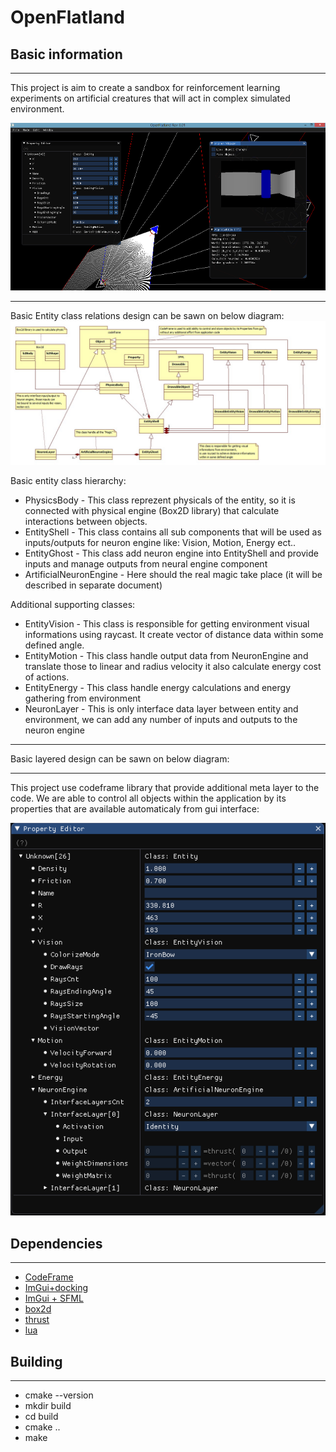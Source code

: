 # OpenFlatland


## Basic information
-----
This project is aim to create a sandbox for reinforcement learning experiments on artificial creatures that will act in complex simulated environment.

![screenshot](https://raw.githubusercontent.com/SebastianMilosz/OpenFlatland/master/doc/OpenFlatland_scr001.png)

-----
Basic Entity class relations design can be sawn on below diagram:
![BasicDependencyDiagram](https://raw.githubusercontent.com/SebastianMilosz/OpenFlatland/master/doc/BasicDependencyDiagram.jpg)

Basic entity class hierarchy:
* PhysicsBody - This class reprezent physicals of the entity, so it is connected with physical engine (Box2D library) that calculate interactions between objects.
* EntityShell - This class contains all sub components that will be used as inputs/outputs for neuron engine like: Vision, Motion, Energy ect..
* EntityGhost - This class add neuron engine into EntityShell and provide inputs and manage outputs from neural engine component
* ArtificialNeuronEngine - Here should the real magic take place (it will be described in separate document)

Additional supporting classes:
* EntityVision - This class is responsible for getting environment visual informations using raycast. It create vector of distance data within some defined angle.
* EntityMotion - This class handle output data from NeuronEngine and translate those to linear and radius velocity it also calculate energy cost of actions.
* EntityEnergy - This class handle energy calculations and energy gathering from environment
* NeuronLayer - This is only interface data layer between entity and environment, we can add any number of inputs and outputs to the neuron engine

-----
Basic layered design can be sawn on below diagram:


-----
This project use codeframe library that provide additional meta layer to the code. 
We are able to control all objects within  the application
by its properties that are available automaticaly from gui interface:

![CodeFrameGuiInterface](https://raw.githubusercontent.com/SebastianMilosz/OpenFlatland/master/doc/CodeFrameGuiInterface.png)

## Dependencies
-----

* [CodeFrame](https://github.com/SebastianMilosz/OpenFlatland/master/libraries/codeframe-master)
* [ImGui+docking](https://github.com/ocornut/imgui)
* [ImGui + SFML](https://github.com/eliasdaler/imgui-sfml)
* [box2d](https://github.com/erincatto/box2d)
* [thrust](https://github.com/thrust/thrust)
* [lua](https://github.com/lua)

## Building
-----

* cmake --version
* mkdir build
* cd build
* cmake ..
* make